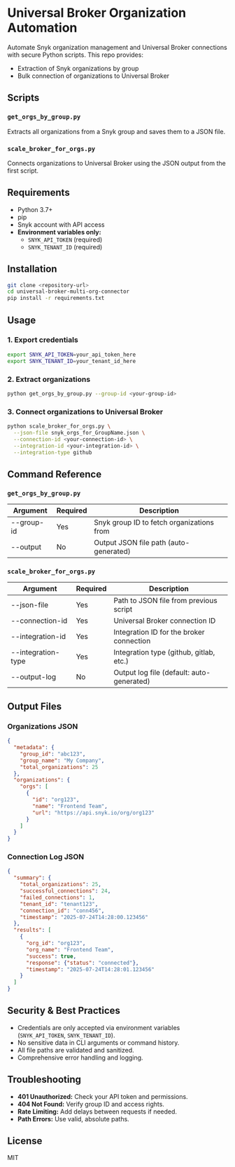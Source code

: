 
# Universal Broker Organization Automation

Automate Snyk organization management and Universal Broker connections with secure Python scripts. This repo provides:
- Extraction of Snyk organizations by group
- Bulk connection of organizations to Universal Broker

## Scripts

### `get_orgs_by_group.py`
Extracts all organizations from a Snyk group and saves them to a JSON file.

### `scale_broker_for_orgs.py`
Connects organizations to Universal Broker using the JSON output from the first script.

## Requirements

- Python 3.7+
- pip
- Snyk account with API access
- **Environment variables only:**
  - `SNYK_API_TOKEN` (required)
  - `SNYK_TENANT_ID` (required)

## Installation

```bash
git clone <repository-url>
cd universal-broker-multi-org-connector
pip install -r requirements.txt
```

## Usage

### 1. Export credentials
```bash
export SNYK_API_TOKEN=your_api_token_here
export SNYK_TENANT_ID=your_tenant_id_here
```

### 2. Extract organizations
```bash
python get_orgs_by_group.py --group-id <your-group-id>
```

### 3. Connect organizations to Universal Broker
```bash
python scale_broker_for_orgs.py \
  --json-file snyk_orgs_for_GroupName.json \
  --connection-id <your-connection-id> \
  --integration-id <your-integration-id> \
  --integration-type github
```

## Command Reference

### `get_orgs_by_group.py`
| Argument      | Required | Description                                 |
|--------------|----------|---------------------------------------------|
| --group-id   | Yes      | Snyk group ID to fetch organizations from   |
| --output     | No       | Output JSON file path (auto-generated)      |

### `scale_broker_for_orgs.py`
| Argument         | Required | Description                                 |
|------------------|----------|---------------------------------------------|
| --json-file      | Yes      | Path to JSON file from previous script      |
| --connection-id  | Yes      | Universal Broker connection ID              |
| --integration-id | Yes      | Integration ID for the broker connection    |
| --integration-type| Yes     | Integration type (github, gitlab, etc.)     |
| --output-log     | No       | Output log file (default: auto-generated)   |


## Output Files

### Organizations JSON
```json
{
  "metadata": {
    "group_id": "abc123",
    "group_name": "My Company",
    "total_organizations": 25
  },
  "organizations": {
    "orgs": [
      {
        "id": "org123",
        "name": "Frontend Team",
        "url": "https://api.snyk.io/org/org123"
      }
    ]
  }
}
```

### Connection Log JSON
```json
{
  "summary": {
    "total_organizations": 25,
    "successful_connections": 24,
    "failed_connections": 1,
    "tenant_id": "tenant123",
    "connection_id": "conn456",
    "timestamp": "2025-07-24T14:28:00.123456"
  },
  "results": [
    {
      "org_id": "org123",
      "org_name": "Frontend Team",
      "success": true,
      "response": {"status": "connected"},
      "timestamp": "2025-07-24T14:28:01.123456"
    }
  ]
}
```

## Security & Best Practices

- Credentials are only accepted via environment variables (`SNYK_API_TOKEN`, `SNYK_TENANT_ID`).
- No sensitive data in CLI arguments or command history.
- All file paths are validated and sanitized.
- Comprehensive error handling and logging.

## Troubleshooting

- **401 Unauthorized:** Check your API token and permissions.
- **404 Not Found:** Verify group ID and access rights.
- **Rate Limiting:** Add delays between requests if needed.
- **Path Errors:** Use valid, absolute paths.

## License

MIT 